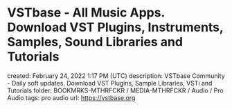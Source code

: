 # VSTbase - All Music Apps. Download VST Plugins, Instruments, Samples, Sound Libraries and Tutorials

created: February 24, 2022 1:17 PM (UTC)
description: VSTbase Community - Daily soft updates. Download VST Plugins, Sample Libraries, VSTi and Tutorials
folder: BOOKMRKS-MTHRFCKR / MEDIA-MTHRFCKR / Audio / Pro Audio
tags: pro audio
url: https://vstbase.org
